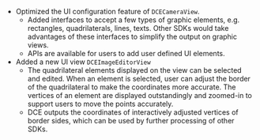 
* Optimized the UI configuration feature of `DCECameraView`.
  * Added interfaces to accept a few types of graphic elements, e.g. rectangles, quadrilaterals, lines, texts. Other SDKs would take advantages of these interfaces to simplify the output on graphic views.
  * APIs are available for users to add user defined UI elements.
* Added a new UI view `DCEImageEditorView`
  * The quadrilateral elements displayed on the view can be selected and edited. When an element is selected, user can adjust the border of the quadrilateral to make the coordinates more accurate. The vertices of an element are displayed outstandingly and zoomed-in to support users to move the points accurately.
  * DCE outputs the coordinates of interactively adjusted vertices of border sides, which can be used by further processing of other SDKs.

